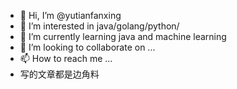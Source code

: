 - 👋 Hi, I’m @yutianfanxing
- 👀 I’m interested in java/golang/python/
- 🌱 I’m currently learning java and machine learning
- 💞️ I’m looking to collaborate on ...
- 📫 How to reach me ...
- 写的文章都是边角料
<!---
yutianfanxing/yutianfanxing is a ✨ special ✨ repository because its `README.md` (this file) appears on your GitHub profile.
You can click the Preview link to take a look at your changes.
--->

